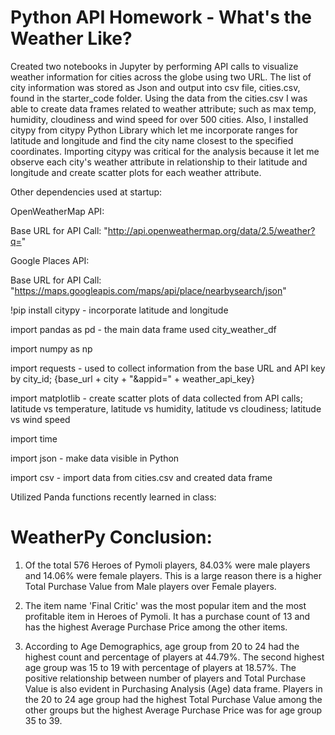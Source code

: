 # Python API Homework - What's the Weather Like?

Created two notebooks in Jupyter by performing API calls to visualize weather information for cities across the globe using two URL. The list of city information was stored as Json and output into csv file, cities.csv, found in the starter_code folder. Using the data from the cities.csv I was able to create data frames related to weather attribute; such as max temp, humidity, cloudiness and wind speed for over 500 cities. Also, I installed citypy from citypy Python Library which let me incorporate ranges for latitude and longitude and find the city name closest to the specified coordinates. Importing citypy was critical for the analysis because it let me observe each city's weather attribute in relationship to their latitude and longitude and create scatter plots for each weather attribute. 

Other dependencies used at startup:

OpenWeatherMap API:

Base URL for API Call: "http://api.openweathermap.org/data/2.5/weather?q="

Google Places API:

Base URL for API Call: "https://maps.googleapis.com/maps/api/place/nearbysearch/json"

!pip install citypy - incorporate latitude and longitude

import pandas as pd - the main data frame used city_weather_df

import numpy as np

import requests - used to collect information from the base URL and API key by city_id;  {base_url + city + "&appid=" + weather_api_key}

import matplotlib - create scatter plots of data collected from API calls; latitude vs temperature, latitude vs humidity, latitude vs cloudiness; latitude vs wind speed

import time

import json - make data visible in Python

import csv - import data from cities.csv and created data frame


Utilized Panda functions recently learned in class:


# WeatherPy Conclusion:

1. Of the total 576 Heroes of Pymoli players, 84.03% were male players and 14.06% were female players. This is a large reason there is a higher Total Purchase Value from Male players over Female players.

2. The item name 'Final Critic' was the most popular item and the most profitable item in Heroes of Pymoli. It has a purchase count of 13 and has the highest Average Purchase Price among the other items.

3. According to Age Demographics, age group from 20 to 24 had the highest count and percentage of players at 44.79%. The second highest age group was 15 to 19 with percentage of players at 18.57%. The positive relationship between number of players and Total Purchase Value is also evident in Purchasing Analysis (Age) data frame. Players in the 20 to 24 age group had the highest Total Purchase Value among the other groups but the highest Average Purchase Price was for age group 35 to 39.












